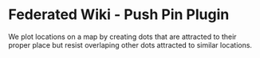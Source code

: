 # Federated Wiki - Push Pin Plugin

We plot locations on a map by creating dots that are attracted to their proper place but resist overlaping other dots attracted to similar locations. 
